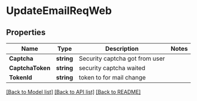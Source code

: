 # UpdateEmailReqWeb

## Properties

Name | Type | Description | Notes
------------ | ------------- | ------------- | -------------
**Captcha** | **string** | Security captcha got from user | 
**CaptchaToken** | **string** | security captcha waited | 
**TokenId** | **string** | token to for mail change | 

[[Back to Model list]](../README.md#documentation-for-models) [[Back to API list]](../README.md#documentation-for-api-endpoints) [[Back to README]](../README.md)


